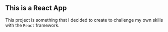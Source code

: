 ## This is a React App
This project is something that I decided to create to challenge my own skills with the `React` framework.
